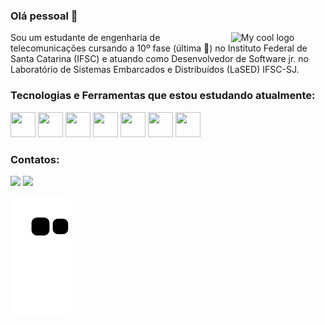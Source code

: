 ### Olá pessoal 👋

<img src="https://cdn.discordapp.com/attachments/780223861161459774/995349145021862051/octocat-renan.png" width=30% align="right" alt="My cool logo"/>

Sou um estudante de engenharia de telecomunicações cursando a 10º fase (última 🙌) no Instituto Federal de Santa Catarina (IFSC) e atuando como Desenvolvedor de Software jr. no Laboratório de Sistemas Embarcados e Distribuídos (LaSED) IFSC-SJ.        
        
### Tecnologias e Ferramentas que estou estudando atualmente:
<div>
<img src="https://cdn.jsdelivr.net/gh/devicons/devicon/icons/git/git-original.svg" width="40" height="40" />          
<img src="https://cdn.jsdelivr.net/gh/devicons/devicon/icons/java/java-original.svg" width="40" height="40" /> 
<img src="https://cdn.jsdelivr.net/gh/devicons/devicon/icons/python/python-original.svg" width="40" height="40" /> 
<img src="https://cdn.jsdelivr.net/gh/devicons/devicon/icons/mysql/mysql-original.svg" width="40" height="40"/>
<img src="https://cdn.jsdelivr.net/gh/devicons/devicon/icons/flask/flask-original.svg" width="40" height="40"/>
<img src="https://cdn.jsdelivr.net/gh/devicons/devicon/icons/spring/spring-original.svg" width="40" height="40" />            
<img src="https://cdn.jsdelivr.net/gh/devicons/devicon/icons/docker/docker-original.svg" width="40" height="40" />
          
</div>         

### Contatos:

<div>
<a href = "mailto:rrenanrds@gmail.com"><img src="https://img.shields.io/badge/Gmail-D14836?style=for-the-badge&logo=gmail&logoColor=white" target="_blank"></a>
<a href="https://www.linkedin.com/in/renanrodolfo/" target="_blank"><img src="https://img.shields.io/badge/-LinkedIn-%230077B5?style=for-the-badge&logo=linkedin&logoColor=white" target="_blank"></a>   
</div>        

  
![Snake animation](https://github.com/renaner123/renaner123/blob/output/github-contribution-grid-snake.svg)


